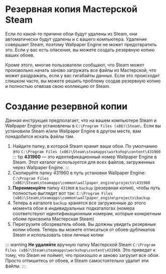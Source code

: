 # Резервная копия Мастерской Steam

Если по какой-то причине обои будут удалены из Steam, они автоматически будут удалены и с вашего компьютера. Удаление совершает Steam, поэтому Wallpaper Engine не может предотвратить это. Если у вас есть опасения, вы можете создать резервную копию ваших обоев.

Кроме этого, многие пользователи сообщают, что Steam может произвольно начать заново загружать все файлы из Мастерской, что может раздражать, если у вас гигабайты данных. Если это происходит слишком часто, вы можете решить проблему создав резервную копию и полностью отвязав свою коллекцию от Steam.

# Создание резервной копии

Данная инструкция предполагает, что на вашем компьютере Steam и Wallpaper Engine установлены в `C:\Program Files (x86)\Steam\`. Если вы установили Steam и/или Wallpaper Engine в другом месте, вам понадобится искать файлы там.

1. Найдите папку, в которой Steam хранит ваши обои. По умолчанию это `C:\Program Files (x86)\Steam\steamapps\workshop\content\431960` ::: tip **431960** — это идентификационный номер Wallpaper Engine в Steam. Этот каталог используется для всех файлов, загруженных через Wallpaper Engine.
:::
2. Скопируйте папку 431960 в путь установки Wallpaper Engine: `C:\Program Files (x86)\Steam\steamapps\common\wallpaper_engine\projects\431960`
3. **Переименуйте** папку `431960` в `backup` (резервная копия), чтобы путь полностью выглядет вот так: `C:\Program Files (x86)\Steam\steamapps\common\wallpaper_engine\projects\backup`
4. Теперь в каталоге `backup` хранятся все загруженные до этого момента обои в индивидуальных подкаталогах (номера соответствуют идентификационным номерам, которые конкретным обоям присвоила Мастерская Steam)
5. Перегрузите обозреватель обоев. Вы должны увидеть резервные копии обоев. Теперь вы можете отписаться от обоев-дубликатов Steam и использовать свои личные копии

::: warning
**Не удаляйте** вручную папку Мастерской Steam `C:\Program Files (x86)\Steam\steamapps\workshop\content\431960`. Это приведет к тому, что Steam не поймет, что произошло и заново загрузит все обои. Просто отпишитесь от обоев, и Steam самостоятельно удалит эти файлы.
:::